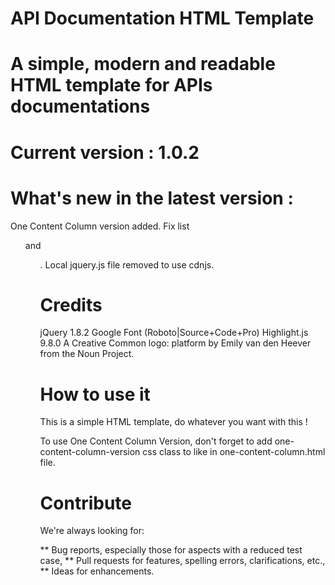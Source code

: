 # API Documentation HTML Template

# A simple, modern and readable HTML template for APIs documentations

# Current version : 1.0.2
# What's new in the latest version :
One Content Column version added.
Fix list <ul> and <ol>.
Local jquery.js file removed to use cdnjs.

# Credits
jQuery 1.8.2
Google Font (Roboto|Source+Code+Pro)
Highlight.js 9.8.0
A Creative Common logo: platform by Emily van den Heever from the Noun Project.

# How to use it
This is a simple HTML template, do whatever you want with this !

To use One Content Column Version, don't forget to add one-content-column-version css class to <body> like in one-content-column.html file.

# Contribute
We're always looking for:

** Bug reports, especially those for aspects with a reduced test case,
** Pull requests for features, spelling errors, clarifications, etc.,
** Ideas for enhancements.
